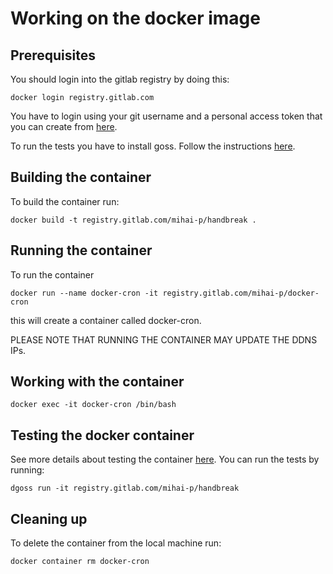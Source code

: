 
# Working on the docker image
## Prerequisites 
You should login into the gitlab registry by doing this:

```console
docker login registry.gitlab.com
```

You have to login using your git username and a personal access token that you can create from [here](https://gitlab.com/profile/personal_access_tokens).

To run the tests you have to install goss. Follow the instructions [here](https://medium.com/@aelsabbahy/tutorial-how-to-test-your-docker-image-in-half-a-second-bbd13e06a4a9).

## Building the container
To build the container run:

```console
docker build -t registry.gitlab.com/mihai-p/handbreak .
```

## Running the container
To run the container

```console
docker run --name docker-cron -it registry.gitlab.com/mihai-p/docker-cron
```

this will create a container called docker-cron.

PLEASE NOTE THAT RUNNING THE CONTAINER MAY UPDATE THE DDNS IPs.

## Working with the container

```console
docker exec -it docker-cron /bin/bash
```

## Testing the docker container

See more details about testing the container [here](https://medium.com/@aelsabbahy/tutorial-how-to-test-your-docker-image-in-half-a-second-bbd13e06a4a9). You can run the tests by running: 

```console
dgoss run -it registry.gitlab.com/mihai-p/handbreak
```

## Cleaning up
To delete the container from the local machine run:

```console
docker container rm docker-cron
```